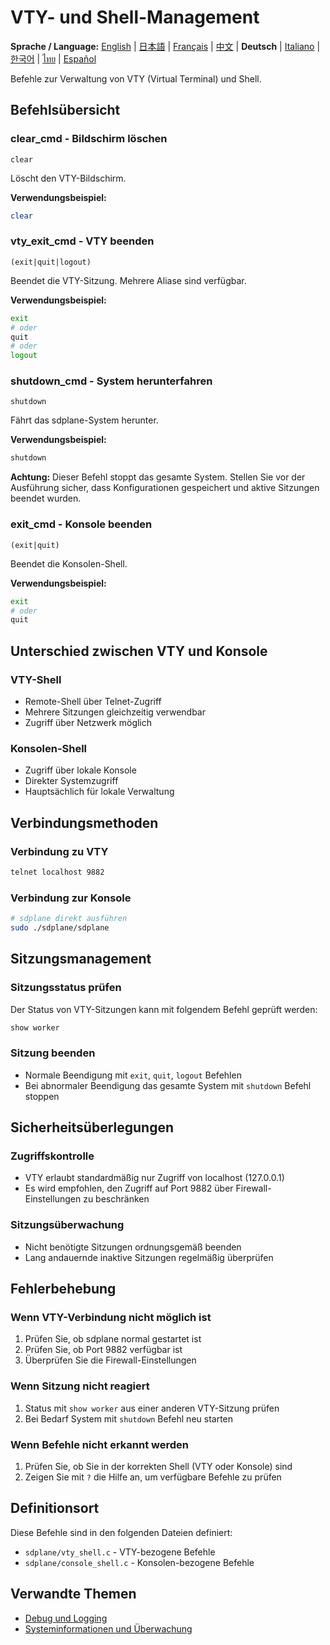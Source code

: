 # VTY- und Shell-Management

**Sprache / Language:** [English](../en/vty-shell.md) | [日本語](../ja/vty-shell.md) | [Français](../fr/vty-shell.md) | [中文](../zh/vty-shell.md) | **Deutsch** | [Italiano](../it/vty-shell.md) | [한국어](../ko/vty-shell.md) | [ไทย](../th/vty-shell.md) | [Español](../es/vty-shell.md)

Befehle zur Verwaltung von VTY (Virtual Terminal) und Shell.

## Befehlsübersicht

### clear_cmd - Bildschirm löschen
```
clear
```

Löscht den VTY-Bildschirm.

**Verwendungsbeispiel:**
```bash
clear
```

### vty_exit_cmd - VTY beenden
```
(exit|quit|logout)
```

Beendet die VTY-Sitzung. Mehrere Aliase sind verfügbar.

**Verwendungsbeispiel:**
```bash
exit
# oder
quit
# oder
logout
```

### shutdown_cmd - System herunterfahren
```
shutdown
```

Fährt das sdplane-System herunter.

**Verwendungsbeispiel:**
```bash
shutdown
```

**Achtung:** Dieser Befehl stoppt das gesamte System. Stellen Sie vor der Ausführung sicher, dass Konfigurationen gespeichert und aktive Sitzungen beendet wurden.

### exit_cmd - Konsole beenden
```
(exit|quit)
```

Beendet die Konsolen-Shell.

**Verwendungsbeispiel:**
```bash
exit
# oder
quit
```

## Unterschied zwischen VTY und Konsole

### VTY-Shell
- Remote-Shell über Telnet-Zugriff
- Mehrere Sitzungen gleichzeitig verwendbar
- Zugriff über Netzwerk möglich

### Konsolen-Shell
- Zugriff über lokale Konsole
- Direkter Systemzugriff
- Hauptsächlich für lokale Verwaltung

## Verbindungsmethoden

### Verbindung zu VTY
```bash
telnet localhost 9882
```

### Verbindung zur Konsole
```bash
# sdplane direkt ausführen
sudo ./sdplane/sdplane
```

## Sitzungsmanagement

### Sitzungsstatus prüfen
Der Status von VTY-Sitzungen kann mit folgendem Befehl geprüft werden:
```bash
show worker
```

### Sitzung beenden
- Normale Beendigung mit `exit`, `quit`, `logout` Befehlen
- Bei abnormaler Beendigung das gesamte System mit `shutdown` Befehl stoppen

## Sicherheitsüberlegungen

### Zugriffskontrolle
- VTY erlaubt standardmäßig nur Zugriff von localhost (127.0.0.1)
- Es wird empfohlen, den Zugriff auf Port 9882 über Firewall-Einstellungen zu beschränken

### Sitzungsüberwachung
- Nicht benötigte Sitzungen ordnungsgemäß beenden
- Lang andauernde inaktive Sitzungen regelmäßig überprüfen

## Fehlerbehebung

### Wenn VTY-Verbindung nicht möglich ist
1. Prüfen Sie, ob sdplane normal gestartet ist
2. Prüfen Sie, ob Port 9882 verfügbar ist
3. Überprüfen Sie die Firewall-Einstellungen

### Wenn Sitzung nicht reagiert
1. Status mit `show worker` aus einer anderen VTY-Sitzung prüfen
2. Bei Bedarf System mit `shutdown` Befehl neu starten

### Wenn Befehle nicht erkannt werden
1. Prüfen Sie, ob Sie in der korrekten Shell (VTY oder Konsole) sind
2. Zeigen Sie mit `?` die Hilfe an, um verfügbare Befehle zu prüfen

## Definitionsort

Diese Befehle sind in den folgenden Dateien definiert:
- `sdplane/vty_shell.c` - VTY-bezogene Befehle
- `sdplane/console_shell.c` - Konsolen-bezogene Befehle

## Verwandte Themen

- [Debug und Logging](debug-logging.md)
- [Systeminformationen und Überwachung](system-monitoring.md)